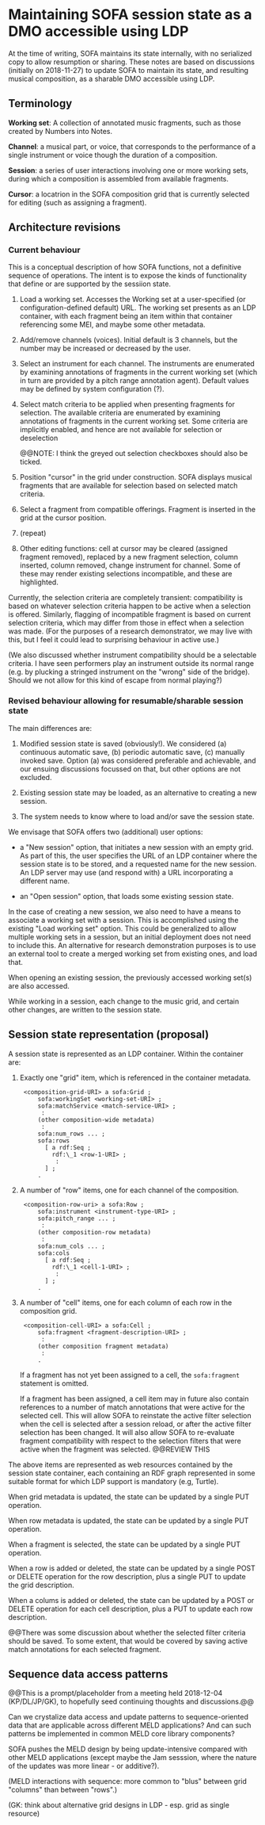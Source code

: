 # Maintaining SOFA session state as a DMO accessible using LDP

At the time of writing, SOFA maintains its state internally, with no serialized copy to allow resumption or sharing.  These notes are based on discussions (initially on 2018-11-27) to update SOFA to maintain its state, and resulting musical composition, as a sharable DMO accessible using LDP.


## Terminology

**Working set**: A collection of annotated music fragments, such as those created by Numbers into Notes.

**Channel**: a musical part, or voice, that corresponds to the performance of a single instrument or voice though the duration of a composition.

**Session**: a series of user interactions involving one or more working sets, during which a composition is assembled from available fragments.

**Cursor**: a locatrion in the SOFA composition grid that is currently selected for editing (such as assigning a fragment).


## Architecture revisions

### Current behaviour

This is a conceptual description of how SOFA functions, not a definitive sequence of operations.  The intent is to expose the kinds of functionality that define or are supported by the sessiion state.

1. Load a working set.  Accesses the Working set at a user-specified (or configuration-defined default) URL.  The working set presents as an LDP container, with each fragment being an item within that container referencing some MEI, and maybe some other metadata.

2. Add/remove channels (voices).  Initial default is 3 channels, but the number may be increased or decreased by the user.

3. Select an instrument for each channel.  The instruments are enumerated by examining annotations of fragments in the current working set (which in turn are provided by a pitch range annotation agent).  Default values may be defined by system configuration (?).

4. Select match criteria to be applied when presenting fragments for selection.  The available criteria are enumerated by examining annotations of fragments in the current working set.  Some criteria are implicitly enabled, and hence are not available for selection or deselection

    @@NOTE: I think the greyed out selection checkboxes should also be ticked.

5. Position "cursor" in the grid under construction.  SOFA displays musical fragments that are available for selection based on selected match criteria.

6. Select a fragment from compatible offerings.  Fragment is inserted in the grid at the cursor position.

7. (repeat)

8. Other editing functions:  cell at cursor may be cleared (assigned fragment removed), replaced by a new fragment selection, column inserted, column removed, change instrument for channel.  Some of these may render existing selections incompatible, and these are highlighted.


Currently, the selection criteria are completely transient:  compatibility is based on whatever selection criteria happen to be active when a selection is offered.  Similarly, flagging of incompatible fragment is based on current selection criteria, which may differ from those in effect when a selection was made.  (For the purposes of a research demonstrator, we may live with this, but I feel it could lead to surprising behaviour in active use.)

(We also discussed whether instrument compatibility should be a selectable criteria.  I have seen performers play an instrument outside its normal range (e.g. by plucking a stringed instrument on the "wrong" side of the bridge).  Should we not allow for this kind of escape from normal playing?)


### Revised behaviour allowing for resumable/sharable session state

The main differences are:

1. Modified session state is saved (obviously!).  We considered (a) continuous automatic save, (b) periodic automatic save, (c) manually invoked save.  Option (a) was considered preferable and achievable, and our ensuing discussions focussed on that, but other options are not excluded.

2. Existing session state may be loaded, as an alternative to creating a new session.

3. The system needs to know where to load and/or save the session state.  

We envisage that SOFA offers two (additional) user options:

- a "New session" option, that initiates a new session with an empty grid.  As part of this, the user specifies the URL of an LDP container where the session state is to be stored, and a requested name for the new session.  An LDP server may use (and respond with) a URL incorporating a different name.

- an "Open session" option, that loads some existing session state.

In the case of creating a new session, we also need to have a means to associate a working set with a session.  This is accomplished using the existing "Load working set" option.  This could be generalized to allow multiple working sets in a session, but an initial deployment does not need to include this.  An alternative for research demonstration purposes is to use an external tool to create a merged working set from existing ones, and load that.

When opening an existing session, the previously accessed working set(s) are also accessed.

While working in a session, each change to the music grid, and certain other changes, are written to the session state.


## Session state representation (proposal)

A session state is represented as an LDP container.  Within the container are:

1. Exactly one "grid" item, which is referenced in the container metadata.

        <composition-grid-URI> a sofa:Grid ;
            sofa:workingSet <working-set-URI> ;
            sofa:matchService <match-service-URI> ;
             :
            (other composition-wide metadata)
             :
            sofa:num_rows ... ;
            sofa:rows 
              [ a rdf:Seq ;
                rdf:\_1 <row-1-URI> ;
                 :
              ] ;
            .


2. A number of "row" items, one for each channel of the composition.

        <composition-row-uri> a sofa:Row ;
            sofa:instrument <instrument-type-URI> ;
            sofa:pitch_range ... ;
             :
            (other composition-row metadata)
             :
            sofa:num_cols ... ;
            sofa:cols
              [ a rdf:Seq ;
                rdf:\_1 <cell-1-URI> ;
                 :
              ] ;
            .

3. A number of "cell" items, one for each column of each row in the composition grid.

        <composition-cell-URI> a sofa:Cell ;
            sofa:fragment <fragment-description-URI> ;
             :
            (other composition fragment metadata)
             :
            .

    If a fragment has not yet been assigned to a cell, the `sofa:fragment` statement is omitted.

    If a fragment has been assigned, a cell item may in future also contain references to a number of match annotations that were active for the selected cell.  This will allow SOFA to reinstate the active filter selection when the cell is selected after a session reload, or after the active filter selection has been changed.  It will also allow SOFA to re-evaluate fragment compatibility with respect to the selection filters that were active when the fragment was selected.  @@REVIEW THIS

The above items are represented as web resources contained by the session state container, each containing an RDF graph represented in some suitable format for which LDP support is mandatory (e.g, Turtle).

When grid metadata is updated, the state can be updated by a single PUT operation.

When row metadata is updated, the state can be updated by a single PUT operation.

When a fragment is selected, the state can be updated by a single PUT operation.

When a row is added or deleted, the state can be updated by a single POST or DELETE operation for the row description, plus a single PUT to update the grid description.

When a colums is added or deleted, the state can be updated by a POST or DELETE operation for each cell description, plus a PUT to update each row description.

@@There was some discussion about whether the selected filter criteria should be saved.  To some extent, that would be covered by saving active match annotations for each selected fragment.


## Sequence data access patterns

@@This is a prompt/placeholder from a meeting held 2018-12-04 (KP/DL/JP/GK), to hopefully seed continuing thoughts and discussions.@@

Can we crystalize data access and update patterns to sequence-oriented data that are applicable across different MELD applications?  And can such patterns be implemented in common MELD core library components?

SOFA pushes the MELD design by being update-intensive compared with other MELD applications (except maybe the Jam sesssion, where the nature of the updates was more linear - or additive?).

(MELD interactions with sequence: more common to "blus" between grid "columns" than between "rows".)

(GK: think about alternative grid designs in LDP - esp. grid as single resource)

